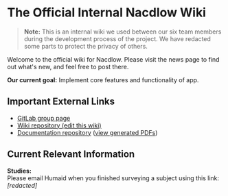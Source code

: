 # The Official Internal Nacdlow Wiki

> **Note:** This is an internal wiki we used between our six team members during
> the development process of the project. We have redacted some parts to
> protect the privacy of others.

Welcome to the official wiki for Nacdlow. Please visit the news page to find
out what's new, and feel free to post there.  

**Our current goal:** Implement core features and functionality of app.

## Important External Links

- [GitLab group page](https://github.com/Nacdlow)
- [Wiki repository (edit this wiki)](https://github.com/Nacdlow/wiki)
- [Documentation repository](https://github.com/Nacdlow/wiki)
	([view generated PDFs](https://github.com/Nacdlow/wiki))

## Current Relevant Information

**Studies:**  
Please email Humaid when you finished surveying a subject using this link:
*\[redacted\]*
